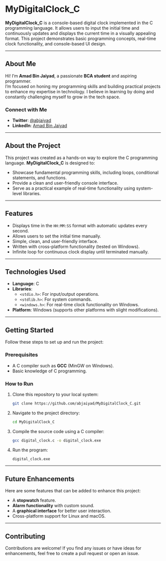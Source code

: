 
# **MyDigitalClock_C**

**MyDigitalClock_C** is a console-based digital clock implemented in the C programming language. It allows users to input the initial time and continuously updates and displays the current time in a visually appealing format. This project demonstrates basic programming concepts, real-time clock functionality, and console-based UI design.

---

## **About Me**
Hi! I’m **Amad Bin Jaiyad**, a passionate **BCA student** and aspiring programmer.  
I’m focused on honing my programming skills and building practical projects to enhance my expertise in technology. I believe in learning by doing and constantly challenging myself to grow in the tech space.

### **Connect with Me**  
- **Twitter**: [@abjaiyad](https://twitter.com/abjaiyad)  
- **LinkedIn**: [Amad Bin Jaiyad](https://www.linkedin.com/in/amad-bin-jaiyad)

---

## **About the Project**
This project was created as a hands-on way to explore the C programming language. **MyDigitalClock_C** is designed to:
- Showcase fundamental programming skills, including loops, conditional statements, and functions.
- Provide a clean and user-friendly console interface.
- Serve as a practical example of real-time functionality using system-level libraries.

---

## **Features**
- Displays time in the `HH:MM:SS` format with automatic updates every second.
- Allows users to set the initial time manually.
- Simple, clean, and user-friendly interface.
- Written with cross-platform functionality (tested on Windows).
- Infinite loop for continuous clock display until terminated manually.

---

## **Technologies Used**
- **Language**: C
- **Libraries**: 
  - `<stdio.h>`: For input/output operations.
  - `<stdlib.h>`: For system commands.
  - `<windows.h>`: For real-time clock functionality on Windows.
- **Platform**: Windows (supports other platforms with slight modifications).

---

## **Getting Started**
Follow these steps to set up and run the project:

### **Prerequisites**
- A C compiler such as **GCC** (MinGW on Windows).
- Basic knowledge of C programming.

### **How to Run**
1. Clone this repository to your local system:
   ```bash
   git clone https://github.com/abjaiyad/MyDigitalClock_C.git
   ```
2. Navigate to the project directory:
   ```bash
   cd MyDigitalClock_C
   ```
3. Compile the source code using a C compiler:
   ```bash
   gcc digital_clock.c -o digital_clock.exe
   ```
4. Run the program:
   ```bash
   digital_clock.exe
   ```

---

## **Future Enhancements**
Here are some features that can be added to enhance this project:
- A **stopwatch** feature.
- **Alarm functionality** with custom sound.
- A **graphical interface** for better user interaction.
- Cross-platform support for Linux and macOS.

---

## **Contributing**
Contributions are welcome! If you find any issues or have ideas for enhancements, feel free to create a pull request or open an issue.
